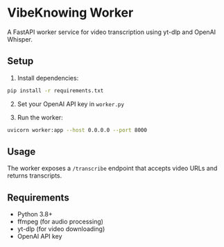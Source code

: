 # VibeKnowing Worker

A FastAPI worker service for video transcription using yt-dlp and OpenAI Whisper.

## Setup

1. Install dependencies:
```bash
pip install -r requirements.txt
```

2. Set your OpenAI API key in `worker.py`

3. Run the worker:
```bash
uvicorn worker:app --host 0.0.0.0 --port 8000
```

## Usage

The worker exposes a `/transcribe` endpoint that accepts video URLs and returns transcripts.

## Requirements

- Python 3.8+
- ffmpeg (for audio processing)
- yt-dlp (for video downloading)
- OpenAI API key